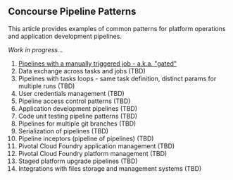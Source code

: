 
## Concourse Pipeline Patterns
This article provides examples of common patterns for platform operations and application development pipelines.

*Work in progress...*

1. [Pipelines with a manually triggered job - a.k.a. "gated"](gated-pipelines)
1. Data exchange across tasks and jobs (TBD)
1. Pipelines with tasks loops - same task definition, distinct params for multiple runs (TBD)
1. User credentials management (TBD)
1. Pipeline access control patterns (TBD)
1. Application development pipelines (TBD)
1. Code unit testing pipeline patterns (TBD)
1. Pipelines for multiple git branches (TBD)
1. Serialization of pipelines (TBD)
1. Pipeline inceptors (pipeline of pipelines) (TBD)
1. Pivotal Cloud Foundry application management (TBD)
1. Pivotal Cloud Foundry platform management (TBD)
1. Staged platform upgrade pipelines (TBD)
1. Integrations with files storage and management systems (TBD)
